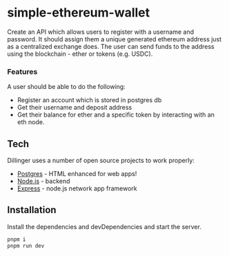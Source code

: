 # simple-ethereum-wallet

Create an API which allows users to register with a username and password.
It should assign them a unique generated ethereum address just as a centralized exchange does.
The user can send funds to the address using the blockchain - ether or tokens (e.g. USDC).

### Features

A user should be able to do the following:

- Register an account which is stored in postgres db
- Get their username and deposit address
- Get their balance for ether and a specific token by interacting with an eth node.

## Tech

Dillinger uses a number of open source projects to work properly:

- [Postgres](https://www.postgresql.org/) - HTML enhanced for web apps!
- [Node.js](https://nodejs.org/en/) - backend
- [Express](http://expressjs.com/) - node.js network app framework

## Installation

Install the dependencies and devDependencies and start the server.

```sh
pnpm i
pnpm run dev
```
